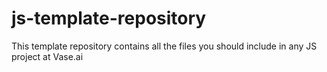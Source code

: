 # js-template-repository
This template repository contains all the files you should include in any JS project at Vase.ai